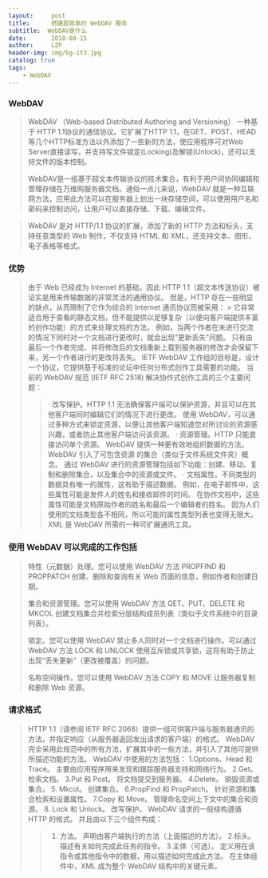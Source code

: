 ```yaml
---
layout:     post
title:      搭建超简单的 WebDAV 服务
subtitle:  WebDAV是什么
date:       2018-08-15
author:     LZP
header-img: img/bg-it3.jpg
catalog: true
tags:
    - WebDAV
---
```


### WebDAV

>WebDAV （Web-based Distributed Authoring and Versioning） 一种基于 HTTP 1.1协议的通信协议。它扩展了HTTP 1.1，在GET、POST、HEAD等几个HTTP标准方法以外添加了一些新的方法，使应用程序可对Web Server直接读写，并支持写文件锁定(Locking)及解锁(Unlock)，还可以支持文件的版本控制。
>
>WebDAV是一组基于超文本传输协议的技术集合，有利于用户间协同编辑和管理存储在万维网服务器文档。通俗一点儿来说，WebDAV 就是一种互联网方法，应用此方法可以在服务器上划出一块存储空间，可以使用用户名和密码来控制访问，让用户可以直接存储、下载、编辑文件。

>WebDAV 是对 HTTP/1.1 协议的扩展，添加了新的 HTTP 方法和标头，支持任意类型的 Web 制作，不仅支持 HTML 和 XML，还支持文本、图形、电子表格等格式。

### 优势

> 由于 Web 已经成为 Internet 的基础，因此 HTTP 1.1（超文本传送协议）被证实是用来传输数据的非常灵活的通用协议。 但是，HTTP 存在一些明显的缺点，从而限制了它作为综合的 Internet 通讯协议而被采用： > 它非常适合用于查看的静态文档，但不能提供以足够复杂（以便向客户端提供丰富的创作功能）的方式来处理文档的方法。
> 例如，当两个作者在未进行交流的情况下同时对一个文档进行更改时，就会出现“更新丢失”问题。 只有由最后一个作者完成、并将修改后的文档重新上载到服务器的修改才会保留下来，另一个作者进行的更改将丢失。
> IETF WebDAV 工作组的目标是，设计一个协议，它提供基于标准的论坛中任何分布式创作工具需要的功能。 当前的 WebDAV 规范 (IETF RFC 2518) 解决协作式创作工具的三个主要问题：
>> · 改写保护。HTTP 1.1 无法确保客户端可以保护资源，并且可以在其他客户端同时编辑它们的情况下进行更改。 使用 WebDAV，可以通过多种方式来锁定资源，以便让其他客户端知道您对所讨论的资源感兴趣，或者防止其他客户端访问该资源。
>> · 资源管理。HTTP 只能直接访问单个资源。 WebDAV 提供一种更有效地组织数据的方法。 WebDAV 引入了可包含资源 的集合（类似于文件系统文件夹）概念。 通过 WebDAV 进行的资源管理包括如下功能：创建、移动、复制和删除集合，以及集合中的资源或文件。
>> · 文档属性。不同类型的数据具有唯一的属性，这有助于描述数据。 例如，在电子邮件中，这些属性可能是发件人的姓名和接收邮件的时间。 在协作文档中，这些属性可能是文档原始作者的姓名和最后一个编辑者的姓名。 因为人们使用的文档类型各不相同，所以可能的属性类型列表也变得无限大。 XML 是 WebDAV 所需的一种可扩展通讯工具。

### 使用 WebDAV 可以完成的工作包括

> 特性（元数据）处理。您可以使用 WebDAV 方法 PROPFIND 和 PROPPATCH 创建、删除和查询有关 Web 页面的信息，例如作者和创建日期。
> 
> 集合和资源管理。您可以使用 WebDAV 方法 GET、PUT、DELETE 和 MKCOL 创建文档集合并检索分层结构成员列表（类似于文件系统中的目录列表）。
> 
> 锁定。您可以使用 WebDAV 禁止多人同时对一个文档进行操作。可以通过 WebDAV 方法 LOCK 和 UNLOCK 使用互斥锁或共享锁，这将有助于防止出现“丢失更新”（更改被覆盖）的问题。
> 
> 名称空间操作。您可以使用 WebDAV 方法 COPY 和 MOVE 让服务器复制和删除 Web 资源。


### 请求格式

>HTTP 1.1（请参阅 IETF RFC 2068）提供一组可供客户端与服务器通讯的方法，并指定响应（从服务器返回发出请求的客户端）的格式。 WebDAV 完全采用此规范中的所有方法，扩展其中的一些方法，并引入了其他可提供所描述功能的方法。 WebDAV 中使用的方法包括：
> 1.Options、Head 和 Trace。
> 主要由应用程序用来发现和跟踪服务器支持和网络行为。
> 2.Get。
> 检索文档。
> 3.Put 和 Post。
> 将文档提交到服务器。
> 4.Delete。
> 销毁资源或集合。
> 5. Mkcol。
> 创建集合。
> 6.PropFind 和 PropPatch。
> 针对资源和集合检索和设置属性。
> 7.Copy 和 Move。
> 管理命名空间上下文中的集合和资源。
> 8. Lock 和 Unlock。
> 改写保护。
> WebDAV 请求的一般结构遵循 HTTP 的格式。
> 并且由以下三个组件构成：
>> 1. 方法。 声明由客户端执行的方法（上面描述的方法）。
>> 2.标头。 描述有关如何完成此任务的指令。
>> 3.主体（可选）。 定义用在该指令或其他指令中的数据，用以描述如何完成此方法。
> 在主体组件中，XML 成为整个 WebDAV 结构中的关键元素。
